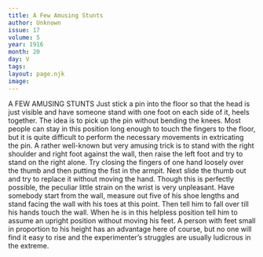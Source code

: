 ```yaml
---
title: A Few Amusing Stunts
author: Unknown
issue: 17
volume: 5
year: 1916
month: 20
day: V
tags:
layout: page.njk
image:
---
```

A FEW AMUSING STUNTS      Just stick a pin into the floor so that the head is just visible and have someone stand with one foot on each side of it, heels together. The idea is to pick up the pin without bending the knees. Most people can stay in this position long enough to touch the fingers to the floor, but it is quite difficult to perform the necessary movements in extricating the pin.      A rather well-known but very amusing trick is to stand with the right shoulder and right foot against the wall, then raise the left foot and try to stand on the right alone. Try closing the fingers of one hand loosely over the thumb and then putting the fist in the armpit. Next slide the thumb out and try to replace it without moving the hand. Though this is perfectly possible, the peculiar little strain on the wrist is very unpleasant.       Have somebody start from the wall, measure out five of his shoe lengths and stand facing the wall with his toes at this point. Then tell him to fall over till his hands touch the wall. When he is in this helpless position tell him to assume an upright position without moving his feet. A person with feet small in proportion to his height has an advantage here of course, but no one will find it easy to rise and the experimenter’s struggles are usually ludicrous in the extreme.    


